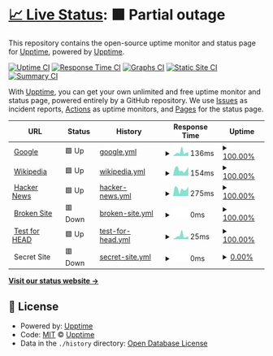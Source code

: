 # [📈 Live Status](https://upptime.github.io/upptime): <!--live status--> **🟧 Partial outage**

This repository contains the open-source uptime monitor and status page for [Upptime](https://upptime.js.org), powered by [Upptime](https://github.com/upptime/upptime).

[![Uptime CI](https://github.com/saewoonam/status_upptime/workflows/Uptime%20CI/badge.svg)](https://github.com/saewoonam/status_upptime/actions?query=workflow%3A%22Uptime+CI%22)
[![Response Time CI](https://github.com/saewoonam/status_upptime/workflows/Response%20Time%20CI/badge.svg)](https://github.com/saewoonam/status_upptime/actions?query=workflow%3A%22Response+Time+CI%22)
[![Graphs CI](https://github.com/saewoonam/status_upptime/workflows/Graphs%20CI/badge.svg)](https://github.com/saewoonam/status_upptime/actions?query=workflow%3A%22Graphs+CI%22)
[![Static Site CI](https://github.com/saewoonam/status_upptime/workflows/Static%20Site%20CI/badge.svg)](https://github.com/saewoonam/status_upptime/actions?query=workflow%3A%22Static+Site+CI%22)
[![Summary CI](https://github.com/saewoonam/status_upptime/workflows/Summary%20CI/badge.svg)](https://github.com/saewoonam/status_upptime/actions?query=workflow%3A%22Summary+CI%22)

With [Upptime](https://upptime.js.org), you can get your own unlimited and free uptime monitor and status page, powered entirely by a GitHub repository. We use [Issues](https://github.com/upptime/upptime/issues) as incident reports, [Actions](https://github.com/saewoonam/status_upptime/actions) as uptime monitors, and [Pages](https://upptime.github.io/upptime) for the status page.

<!--start: status pages-->
<!-- This summary is generated by Upptime (https://github.com/upptime/upptime) -->
<!-- Do not edit this manually, your changes will be overwritten -->
<!-- prettier-ignore -->
| URL | Status | History | Response Time | Uptime |
| --- | ------ | ------- | ------------- | ------ |
| <img alt="" src="https://favicons.githubusercontent.com/www.google.com" height="13"> [Google](https://www.google.com) | 🟩 Up | [google.yml](https://github.com/saewoonam/status_upptime/commits/HEAD/history/google.yml) | <details><summary><img alt="Response time graph" src="./graphs/google/response-time-week.png" height="20"> 136ms</summary><br><a href="https://saewoonam.github.io/status_upptime/history/google"><img alt="Response time 95" src="https://img.shields.io/endpoint?url=https%3A%2F%2Fraw.githubusercontent.com%2Fsaewoonam%2Fstatus_upptime%2FHEAD%2Fapi%2Fgoogle%2Fresponse-time.json"></a><br><a href="https://saewoonam.github.io/status_upptime/history/google"><img alt="24-hour response time 130" src="https://img.shields.io/endpoint?url=https%3A%2F%2Fraw.githubusercontent.com%2Fsaewoonam%2Fstatus_upptime%2FHEAD%2Fapi%2Fgoogle%2Fresponse-time-day.json"></a><br><a href="https://saewoonam.github.io/status_upptime/history/google"><img alt="7-day response time 136" src="https://img.shields.io/endpoint?url=https%3A%2F%2Fraw.githubusercontent.com%2Fsaewoonam%2Fstatus_upptime%2FHEAD%2Fapi%2Fgoogle%2Fresponse-time-week.json"></a><br><a href="https://saewoonam.github.io/status_upptime/history/google"><img alt="30-day response time 97" src="https://img.shields.io/endpoint?url=https%3A%2F%2Fraw.githubusercontent.com%2Fsaewoonam%2Fstatus_upptime%2FHEAD%2Fapi%2Fgoogle%2Fresponse-time-month.json"></a><br><a href="https://saewoonam.github.io/status_upptime/history/google"><img alt="1-year response time 97" src="https://img.shields.io/endpoint?url=https%3A%2F%2Fraw.githubusercontent.com%2Fsaewoonam%2Fstatus_upptime%2FHEAD%2Fapi%2Fgoogle%2Fresponse-time-year.json"></a></details> | <details><summary><a href="https://saewoonam.github.io/status_upptime/history/google">100.00%</a></summary><a href="https://saewoonam.github.io/status_upptime/history/google"><img alt="All-time uptime 100.00%" src="https://img.shields.io/endpoint?url=https%3A%2F%2Fraw.githubusercontent.com%2Fsaewoonam%2Fstatus_upptime%2FHEAD%2Fapi%2Fgoogle%2Fuptime.json"></a><br><a href="https://saewoonam.github.io/status_upptime/history/google"><img alt="24-hour uptime 100.00%" src="https://img.shields.io/endpoint?url=https%3A%2F%2Fraw.githubusercontent.com%2Fsaewoonam%2Fstatus_upptime%2FHEAD%2Fapi%2Fgoogle%2Fuptime-day.json"></a><br><a href="https://saewoonam.github.io/status_upptime/history/google"><img alt="7-day uptime 100.00%" src="https://img.shields.io/endpoint?url=https%3A%2F%2Fraw.githubusercontent.com%2Fsaewoonam%2Fstatus_upptime%2FHEAD%2Fapi%2Fgoogle%2Fuptime-week.json"></a><br><a href="https://saewoonam.github.io/status_upptime/history/google"><img alt="30-day uptime 100.00%" src="https://img.shields.io/endpoint?url=https%3A%2F%2Fraw.githubusercontent.com%2Fsaewoonam%2Fstatus_upptime%2FHEAD%2Fapi%2Fgoogle%2Fuptime-month.json"></a><br><a href="https://saewoonam.github.io/status_upptime/history/google"><img alt="1-year uptime 100.00%" src="https://img.shields.io/endpoint?url=https%3A%2F%2Fraw.githubusercontent.com%2Fsaewoonam%2Fstatus_upptime%2FHEAD%2Fapi%2Fgoogle%2Fuptime-year.json"></a></details>
| <img alt="" src="https://favicons.githubusercontent.com/en.wikipedia.org" height="13"> [Wikipedia](https://en.wikipedia.org) | 🟩 Up | [wikipedia.yml](https://github.com/saewoonam/status_upptime/commits/HEAD/history/wikipedia.yml) | <details><summary><img alt="Response time graph" src="./graphs/wikipedia/response-time-week.png" height="20"> 154ms</summary><br><a href="https://saewoonam.github.io/status_upptime/history/wikipedia"><img alt="Response time 211" src="https://img.shields.io/endpoint?url=https%3A%2F%2Fraw.githubusercontent.com%2Fsaewoonam%2Fstatus_upptime%2FHEAD%2Fapi%2Fwikipedia%2Fresponse-time.json"></a><br><a href="https://saewoonam.github.io/status_upptime/history/wikipedia"><img alt="24-hour response time 217" src="https://img.shields.io/endpoint?url=https%3A%2F%2Fraw.githubusercontent.com%2Fsaewoonam%2Fstatus_upptime%2FHEAD%2Fapi%2Fwikipedia%2Fresponse-time-day.json"></a><br><a href="https://saewoonam.github.io/status_upptime/history/wikipedia"><img alt="7-day response time 154" src="https://img.shields.io/endpoint?url=https%3A%2F%2Fraw.githubusercontent.com%2Fsaewoonam%2Fstatus_upptime%2FHEAD%2Fapi%2Fwikipedia%2Fresponse-time-week.json"></a><br><a href="https://saewoonam.github.io/status_upptime/history/wikipedia"><img alt="30-day response time 193" src="https://img.shields.io/endpoint?url=https%3A%2F%2Fraw.githubusercontent.com%2Fsaewoonam%2Fstatus_upptime%2FHEAD%2Fapi%2Fwikipedia%2Fresponse-time-month.json"></a><br><a href="https://saewoonam.github.io/status_upptime/history/wikipedia"><img alt="1-year response time 222" src="https://img.shields.io/endpoint?url=https%3A%2F%2Fraw.githubusercontent.com%2Fsaewoonam%2Fstatus_upptime%2FHEAD%2Fapi%2Fwikipedia%2Fresponse-time-year.json"></a></details> | <details><summary><a href="https://saewoonam.github.io/status_upptime/history/wikipedia">100.00%</a></summary><a href="https://saewoonam.github.io/status_upptime/history/wikipedia"><img alt="All-time uptime 100.00%" src="https://img.shields.io/endpoint?url=https%3A%2F%2Fraw.githubusercontent.com%2Fsaewoonam%2Fstatus_upptime%2FHEAD%2Fapi%2Fwikipedia%2Fuptime.json"></a><br><a href="https://saewoonam.github.io/status_upptime/history/wikipedia"><img alt="24-hour uptime 100.00%" src="https://img.shields.io/endpoint?url=https%3A%2F%2Fraw.githubusercontent.com%2Fsaewoonam%2Fstatus_upptime%2FHEAD%2Fapi%2Fwikipedia%2Fuptime-day.json"></a><br><a href="https://saewoonam.github.io/status_upptime/history/wikipedia"><img alt="7-day uptime 100.00%" src="https://img.shields.io/endpoint?url=https%3A%2F%2Fraw.githubusercontent.com%2Fsaewoonam%2Fstatus_upptime%2FHEAD%2Fapi%2Fwikipedia%2Fuptime-week.json"></a><br><a href="https://saewoonam.github.io/status_upptime/history/wikipedia"><img alt="30-day uptime 100.00%" src="https://img.shields.io/endpoint?url=https%3A%2F%2Fraw.githubusercontent.com%2Fsaewoonam%2Fstatus_upptime%2FHEAD%2Fapi%2Fwikipedia%2Fuptime-month.json"></a><br><a href="https://saewoonam.github.io/status_upptime/history/wikipedia"><img alt="1-year uptime 100.00%" src="https://img.shields.io/endpoint?url=https%3A%2F%2Fraw.githubusercontent.com%2Fsaewoonam%2Fstatus_upptime%2FHEAD%2Fapi%2Fwikipedia%2Fuptime-year.json"></a></details>
| <img alt="" src="https://favicons.githubusercontent.com/news.ycombinator.com" height="13"> [Hacker News](https://news.ycombinator.com) | 🟩 Up | [hacker-news.yml](https://github.com/saewoonam/status_upptime/commits/HEAD/history/hacker-news.yml) | <details><summary><img alt="Response time graph" src="./graphs/hacker-news/response-time-week.png" height="20"> 275ms</summary><br><a href="https://saewoonam.github.io/status_upptime/history/hacker-news"><img alt="Response time 344" src="https://img.shields.io/endpoint?url=https%3A%2F%2Fraw.githubusercontent.com%2Fsaewoonam%2Fstatus_upptime%2FHEAD%2Fapi%2Fhacker-news%2Fresponse-time.json"></a><br><a href="https://saewoonam.github.io/status_upptime/history/hacker-news"><img alt="24-hour response time 378" src="https://img.shields.io/endpoint?url=https%3A%2F%2Fraw.githubusercontent.com%2Fsaewoonam%2Fstatus_upptime%2FHEAD%2Fapi%2Fhacker-news%2Fresponse-time-day.json"></a><br><a href="https://saewoonam.github.io/status_upptime/history/hacker-news"><img alt="7-day response time 275" src="https://img.shields.io/endpoint?url=https%3A%2F%2Fraw.githubusercontent.com%2Fsaewoonam%2Fstatus_upptime%2FHEAD%2Fapi%2Fhacker-news%2Fresponse-time-week.json"></a><br><a href="https://saewoonam.github.io/status_upptime/history/hacker-news"><img alt="30-day response time 316" src="https://img.shields.io/endpoint?url=https%3A%2F%2Fraw.githubusercontent.com%2Fsaewoonam%2Fstatus_upptime%2FHEAD%2Fapi%2Fhacker-news%2Fresponse-time-month.json"></a><br><a href="https://saewoonam.github.io/status_upptime/history/hacker-news"><img alt="1-year response time 336" src="https://img.shields.io/endpoint?url=https%3A%2F%2Fraw.githubusercontent.com%2Fsaewoonam%2Fstatus_upptime%2FHEAD%2Fapi%2Fhacker-news%2Fresponse-time-year.json"></a></details> | <details><summary><a href="https://saewoonam.github.io/status_upptime/history/hacker-news">100.00%</a></summary><a href="https://saewoonam.github.io/status_upptime/history/hacker-news"><img alt="All-time uptime 99.96%" src="https://img.shields.io/endpoint?url=https%3A%2F%2Fraw.githubusercontent.com%2Fsaewoonam%2Fstatus_upptime%2FHEAD%2Fapi%2Fhacker-news%2Fuptime.json"></a><br><a href="https://saewoonam.github.io/status_upptime/history/hacker-news"><img alt="24-hour uptime 100.00%" src="https://img.shields.io/endpoint?url=https%3A%2F%2Fraw.githubusercontent.com%2Fsaewoonam%2Fstatus_upptime%2FHEAD%2Fapi%2Fhacker-news%2Fuptime-day.json"></a><br><a href="https://saewoonam.github.io/status_upptime/history/hacker-news"><img alt="7-day uptime 100.00%" src="https://img.shields.io/endpoint?url=https%3A%2F%2Fraw.githubusercontent.com%2Fsaewoonam%2Fstatus_upptime%2FHEAD%2Fapi%2Fhacker-news%2Fuptime-week.json"></a><br><a href="https://saewoonam.github.io/status_upptime/history/hacker-news"><img alt="30-day uptime 100.00%" src="https://img.shields.io/endpoint?url=https%3A%2F%2Fraw.githubusercontent.com%2Fsaewoonam%2Fstatus_upptime%2FHEAD%2Fapi%2Fhacker-news%2Fuptime-month.json"></a><br><a href="https://saewoonam.github.io/status_upptime/history/hacker-news"><img alt="1-year uptime 99.94%" src="https://img.shields.io/endpoint?url=https%3A%2F%2Fraw.githubusercontent.com%2Fsaewoonam%2Fstatus_upptime%2FHEAD%2Fapi%2Fhacker-news%2Fuptime-year.json"></a></details>
| <img alt="" src="https://favicons.githubusercontent.com/thissitedoesnotexist.com" height="13"> [Broken Site](https://thissitedoesnotexist.com) | 🟥 Down | [broken-site.yml](https://github.com/saewoonam/status_upptime/commits/HEAD/history/broken-site.yml) | <details><summary><img alt="Response time graph" src="./graphs/broken-site/response-time-week.png" height="20"> 0ms</summary><br><a href="https://saewoonam.github.io/status_upptime/history/broken-site"><img alt="Response time 0" src="https://img.shields.io/endpoint?url=https%3A%2F%2Fraw.githubusercontent.com%2Fsaewoonam%2Fstatus_upptime%2FHEAD%2Fapi%2Fbroken-site%2Fresponse-time.json"></a><br><a href="https://saewoonam.github.io/status_upptime/history/broken-site"><img alt="24-hour response time 0" src="https://img.shields.io/endpoint?url=https%3A%2F%2Fraw.githubusercontent.com%2Fsaewoonam%2Fstatus_upptime%2FHEAD%2Fapi%2Fbroken-site%2Fresponse-time-day.json"></a><br><a href="https://saewoonam.github.io/status_upptime/history/broken-site"><img alt="7-day response time 0" src="https://img.shields.io/endpoint?url=https%3A%2F%2Fraw.githubusercontent.com%2Fsaewoonam%2Fstatus_upptime%2FHEAD%2Fapi%2Fbroken-site%2Fresponse-time-week.json"></a><br><a href="https://saewoonam.github.io/status_upptime/history/broken-site"><img alt="30-day response time 0" src="https://img.shields.io/endpoint?url=https%3A%2F%2Fraw.githubusercontent.com%2Fsaewoonam%2Fstatus_upptime%2FHEAD%2Fapi%2Fbroken-site%2Fresponse-time-month.json"></a><br><a href="https://saewoonam.github.io/status_upptime/history/broken-site"><img alt="1-year response time 0" src="https://img.shields.io/endpoint?url=https%3A%2F%2Fraw.githubusercontent.com%2Fsaewoonam%2Fstatus_upptime%2FHEAD%2Fapi%2Fbroken-site%2Fresponse-time-year.json"></a></details> | <details><summary><a href="https://saewoonam.github.io/status_upptime/history/broken-site">100.00%</a></summary><a href="https://saewoonam.github.io/status_upptime/history/broken-site"><img alt="All-time uptime 100.00%" src="https://img.shields.io/endpoint?url=https%3A%2F%2Fraw.githubusercontent.com%2Fsaewoonam%2Fstatus_upptime%2FHEAD%2Fapi%2Fbroken-site%2Fuptime.json"></a><br><a href="https://saewoonam.github.io/status_upptime/history/broken-site"><img alt="24-hour uptime 100.00%" src="https://img.shields.io/endpoint?url=https%3A%2F%2Fraw.githubusercontent.com%2Fsaewoonam%2Fstatus_upptime%2FHEAD%2Fapi%2Fbroken-site%2Fuptime-day.json"></a><br><a href="https://saewoonam.github.io/status_upptime/history/broken-site"><img alt="7-day uptime 100.00%" src="https://img.shields.io/endpoint?url=https%3A%2F%2Fraw.githubusercontent.com%2Fsaewoonam%2Fstatus_upptime%2FHEAD%2Fapi%2Fbroken-site%2Fuptime-week.json"></a><br><a href="https://saewoonam.github.io/status_upptime/history/broken-site"><img alt="30-day uptime 100.00%" src="https://img.shields.io/endpoint?url=https%3A%2F%2Fraw.githubusercontent.com%2Fsaewoonam%2Fstatus_upptime%2FHEAD%2Fapi%2Fbroken-site%2Fuptime-month.json"></a><br><a href="https://saewoonam.github.io/status_upptime/history/broken-site"><img alt="1-year uptime 100.00%" src="https://img.shields.io/endpoint?url=https%3A%2F%2Fraw.githubusercontent.com%2Fsaewoonam%2Fstatus_upptime%2FHEAD%2Fapi%2Fbroken-site%2Fuptime-year.json"></a></details>
| <img alt="" src="https://favicons.githubusercontent.com/www.google.com" height="13"> [Test for HEAD](https://www.google.com) | 🟩 Up | [test-for-head.yml](https://github.com/saewoonam/status_upptime/commits/HEAD/history/test-for-head.yml) | <details><summary><img alt="Response time graph" src="./graphs/test-for-head/response-time-week.png" height="20"> 25ms</summary><br><a href="https://saewoonam.github.io/status_upptime/history/test-for-head"><img alt="Response time 28" src="https://img.shields.io/endpoint?url=https%3A%2F%2Fraw.githubusercontent.com%2Fsaewoonam%2Fstatus_upptime%2FHEAD%2Fapi%2Ftest-for-head%2Fresponse-time.json"></a><br><a href="https://saewoonam.github.io/status_upptime/history/test-for-head"><img alt="24-hour response time 21" src="https://img.shields.io/endpoint?url=https%3A%2F%2Fraw.githubusercontent.com%2Fsaewoonam%2Fstatus_upptime%2FHEAD%2Fapi%2Ftest-for-head%2Fresponse-time-day.json"></a><br><a href="https://saewoonam.github.io/status_upptime/history/test-for-head"><img alt="7-day response time 25" src="https://img.shields.io/endpoint?url=https%3A%2F%2Fraw.githubusercontent.com%2Fsaewoonam%2Fstatus_upptime%2FHEAD%2Fapi%2Ftest-for-head%2Fresponse-time-week.json"></a><br><a href="https://saewoonam.github.io/status_upptime/history/test-for-head"><img alt="30-day response time 25" src="https://img.shields.io/endpoint?url=https%3A%2F%2Fraw.githubusercontent.com%2Fsaewoonam%2Fstatus_upptime%2FHEAD%2Fapi%2Ftest-for-head%2Fresponse-time-month.json"></a><br><a href="https://saewoonam.github.io/status_upptime/history/test-for-head"><img alt="1-year response time 29" src="https://img.shields.io/endpoint?url=https%3A%2F%2Fraw.githubusercontent.com%2Fsaewoonam%2Fstatus_upptime%2FHEAD%2Fapi%2Ftest-for-head%2Fresponse-time-year.json"></a></details> | <details><summary><a href="https://saewoonam.github.io/status_upptime/history/test-for-head">100.00%</a></summary><a href="https://saewoonam.github.io/status_upptime/history/test-for-head"><img alt="All-time uptime 100.00%" src="https://img.shields.io/endpoint?url=https%3A%2F%2Fraw.githubusercontent.com%2Fsaewoonam%2Fstatus_upptime%2FHEAD%2Fapi%2Ftest-for-head%2Fuptime.json"></a><br><a href="https://saewoonam.github.io/status_upptime/history/test-for-head"><img alt="24-hour uptime 100.00%" src="https://img.shields.io/endpoint?url=https%3A%2F%2Fraw.githubusercontent.com%2Fsaewoonam%2Fstatus_upptime%2FHEAD%2Fapi%2Ftest-for-head%2Fuptime-day.json"></a><br><a href="https://saewoonam.github.io/status_upptime/history/test-for-head"><img alt="7-day uptime 100.00%" src="https://img.shields.io/endpoint?url=https%3A%2F%2Fraw.githubusercontent.com%2Fsaewoonam%2Fstatus_upptime%2FHEAD%2Fapi%2Ftest-for-head%2Fuptime-week.json"></a><br><a href="https://saewoonam.github.io/status_upptime/history/test-for-head"><img alt="30-day uptime 100.00%" src="https://img.shields.io/endpoint?url=https%3A%2F%2Fraw.githubusercontent.com%2Fsaewoonam%2Fstatus_upptime%2FHEAD%2Fapi%2Ftest-for-head%2Fuptime-month.json"></a><br><a href="https://saewoonam.github.io/status_upptime/history/test-for-head"><img alt="1-year uptime 100.00%" src="https://img.shields.io/endpoint?url=https%3A%2F%2Fraw.githubusercontent.com%2Fsaewoonam%2Fstatus_upptime%2FHEAD%2Fapi%2Ftest-for-head%2Fuptime-year.json"></a></details>
| <img alt="" src="https://favicons.githubusercontent.com/null" height="13"> Secret Site | 🟥 Down | [secret-site.yml](https://github.com/saewoonam/status_upptime/commits/HEAD/history/secret-site.yml) | <details><summary><img alt="Response time graph" src="./graphs/secret-site/response-time-week.png" height="20"> 0ms</summary><br><a href="https://saewoonam.github.io/status_upptime/history/secret-site"><img alt="Response time 0" src="https://img.shields.io/endpoint?url=https%3A%2F%2Fraw.githubusercontent.com%2Fsaewoonam%2Fstatus_upptime%2FHEAD%2Fapi%2Fsecret-site%2Fresponse-time.json"></a><br><a href="https://saewoonam.github.io/status_upptime/history/secret-site"><img alt="24-hour response time 0" src="https://img.shields.io/endpoint?url=https%3A%2F%2Fraw.githubusercontent.com%2Fsaewoonam%2Fstatus_upptime%2FHEAD%2Fapi%2Fsecret-site%2Fresponse-time-day.json"></a><br><a href="https://saewoonam.github.io/status_upptime/history/secret-site"><img alt="7-day response time 0" src="https://img.shields.io/endpoint?url=https%3A%2F%2Fraw.githubusercontent.com%2Fsaewoonam%2Fstatus_upptime%2FHEAD%2Fapi%2Fsecret-site%2Fresponse-time-week.json"></a><br><a href="https://saewoonam.github.io/status_upptime/history/secret-site"><img alt="30-day response time 0" src="https://img.shields.io/endpoint?url=https%3A%2F%2Fraw.githubusercontent.com%2Fsaewoonam%2Fstatus_upptime%2FHEAD%2Fapi%2Fsecret-site%2Fresponse-time-month.json"></a><br><a href="https://saewoonam.github.io/status_upptime/history/secret-site"><img alt="1-year response time 0" src="https://img.shields.io/endpoint?url=https%3A%2F%2Fraw.githubusercontent.com%2Fsaewoonam%2Fstatus_upptime%2FHEAD%2Fapi%2Fsecret-site%2Fresponse-time-year.json"></a></details> | <details><summary><a href="https://saewoonam.github.io/status_upptime/history/secret-site">0.00%</a></summary><a href="https://saewoonam.github.io/status_upptime/history/secret-site"><img alt="All-time uptime 27.61%" src="https://img.shields.io/endpoint?url=https%3A%2F%2Fraw.githubusercontent.com%2Fsaewoonam%2Fstatus_upptime%2FHEAD%2Fapi%2Fsecret-site%2Fuptime.json"></a><br><a href="https://saewoonam.github.io/status_upptime/history/secret-site"><img alt="24-hour uptime 0.00%" src="https://img.shields.io/endpoint?url=https%3A%2F%2Fraw.githubusercontent.com%2Fsaewoonam%2Fstatus_upptime%2FHEAD%2Fapi%2Fsecret-site%2Fuptime-day.json"></a><br><a href="https://saewoonam.github.io/status_upptime/history/secret-site"><img alt="7-day uptime 0.00%" src="https://img.shields.io/endpoint?url=https%3A%2F%2Fraw.githubusercontent.com%2Fsaewoonam%2Fstatus_upptime%2FHEAD%2Fapi%2Fsecret-site%2Fuptime-week.json"></a><br><a href="https://saewoonam.github.io/status_upptime/history/secret-site"><img alt="30-day uptime 7.96%" src="https://img.shields.io/endpoint?url=https%3A%2F%2Fraw.githubusercontent.com%2Fsaewoonam%2Fstatus_upptime%2FHEAD%2Fapi%2Fsecret-site%2Fuptime-month.json"></a><br><a href="https://saewoonam.github.io/status_upptime/history/secret-site"><img alt="1-year uptime 0.00%" src="https://img.shields.io/endpoint?url=https%3A%2F%2Fraw.githubusercontent.com%2Fsaewoonam%2Fstatus_upptime%2FHEAD%2Fapi%2Fsecret-site%2Fuptime-year.json"></a></details>

<!--end: status pages-->

[**Visit our status website →**](https://upptime.github.io/upptime)

## 📄 License

- Powered by: [Upptime](https://github.com/upptime/upptime)
- Code: [MIT](./LICENSE) © [Upptime](https://upptime.js.org)
- Data in the `./history` directory: [Open Database License](https://opendatacommons.org/licenses/odbl/1-0/)
